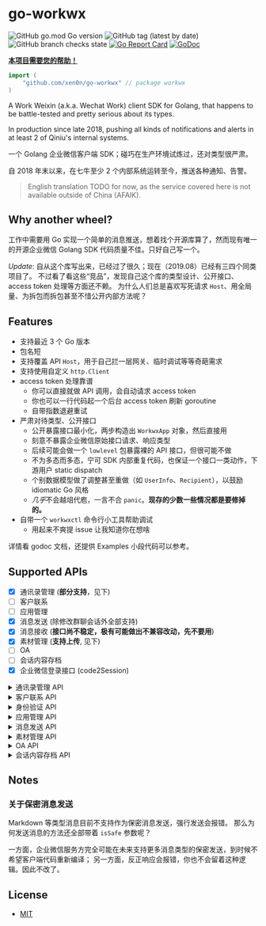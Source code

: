 # go-workwx

![GitHub go.mod Go version](https://img.shields.io/github/go-mod/go-version/xen0n/go-workwx)
![GitHub tag (latest by date)](https://img.shields.io/github/v/tag/xen0n/go-workwx)
![GitHub branch checks state](https://img.shields.io/github/checks-status/xen0n/go-workwx/develop)
[![Go Report Card](https://goreportcard.com/badge/github.com/xen0n/go-workwx)](https://goreportcard.com/report/github.com/xen0n/go-workwx)
[![GoDoc](http://godoc.org/github.com/xen0n/go-workwx?status.svg)](http://godoc.org/github.com/xen0n/go-workwx)

[**本项目需要您的帮助！**][maintainer-needed]

[maintainer-needed]: https://github.com/xen0n/go-workwx/issues/73

```go
import (
    "github.com/xen0n/go-workwx" // package workwx
)
```

A Work Weixin (a.k.a.  Wechat Work) client SDK for Golang, that happens to be
battle-tested and pretty serious about its types.

In production since late 2018, pushing all kinds of notifications and alerts
in at least 2 of Qiniu's internal systems.

一个 Golang 企业微信客户端 SDK；碰巧在生产环境试炼过，还对类型很严肃。

自 2018 年末以来，在七牛至少 2 个内部系统运转至今，推送各种通知、告警。


> English translation TODO for now, as the service covered here is not available
> outside of China (AFAIK).


## Why another wheel?

工作中需要用 Go 实现一个简单的消息推送，想着找个开源库算了，然而现有唯一的开源企业微信 Golang SDK 代码质量不佳。只好自己写一个。

*Update*: 自从这个库写出来，已经过了很久；现在（2019.08）已经有三四个同类项目了。
不过看了看这些“竞品”，发现自己这个库的类型设计、公开接口、access token 处理等方面还不赖。
为什么人们总是喜欢写死请求 `Host`、用全局量、为拆包而拆包甚至不惜公开内部方法呢？


## Features

* 支持最近 3 个 Go 版本
* 包名短
* 支持覆盖 API `Host`，用于自己拦一层网关、临时调试等等奇葩需求
* 支持使用自定义 `http.Client`
* access token 处理靠谱
    - 你可以直接就做 API 调用，会自动请求 access token
    - 你也可以一行代码起一个后台 access token 刷新 goroutine
    - 自带指数退避重试
* 严肃对待类型、公开接口
    - 公开暴露接口最小化，两步构造出 `WorkwxApp` 对象，然后直接用
    - 刻意不暴露企业微信原始接口请求、响应类型
    - 后续可能会做一个 `lowlevel` 包暴露裸的 API 接口，但很可能不做
    - 不为多态而多态，宁可 SDK 内部重复代码，也保证一个接口一类动作，下游用户 static dispatch
    - 个别数据模型做了调整甚至重做（如 `UserInfo`、`Recipient`），以鼓励 idiomatic Go 风格
    - *几乎*不会越俎代庖，一言不合 `panic`。**现存的少数一些情况都是要修掉的。**
* 自带一个 `workwxctl` 命令行小工具帮助调试
    - 用起来不爽提 issue 让我知道你在想啥

详情看 godoc 文档，还提供 Examples 小段代码可以参考。


## Supported APIs

* [x] 通讯录管理 (**部分支持**，见下)
* [ ] 客户联系
* [ ] 应用管理
* [x] 消息发送 (除修改群聊会话外全部支持)
* [x] 消息接收 (**接口尚不稳定，极有可能做出不兼容改动，先不要用**)
* [x] 素材管理 (**支持上传**, 见下)
* [ ] OA
* [ ] 会话内容存档
* [x] 企业微信登录接口 (code2Session)

<details>
<summary>通讯录管理 API</summary>

* [ ] 成员管理
    - [ ] 创建成员
    - [x] 读取成员 *NOTE: 成员对外信息暂未实现*
    - [ ] 更新成员
    - [ ] 删除成员
    - [ ] 批量删除成员
    - [ ] 获取部门成员
    - [x] 获取部门成员详情
    - [ ] userid与openid互换
    - [ ] 二次验证
    - [ ] 邀请成员
* [ ] 部门管理
    - [ ] 创建部门
    - [ ] 更新部门
    - [ ] 删除部门
    - [x] 获取部门列表
* [ ] 标签管理
    - [ ] 创建标签
    - [ ] 更新标签名字
    - [ ] 删除标签
    - [ ] 获取标签成员
    - [ ] 增加标签成员
    - [ ] 删除标签成员
    - [ ] 获取标签列表
* [ ] 异步批量接口
    - [ ] 增量更新成员
    - [ ] 全量覆盖成员
    - [ ] 全量覆盖部门
    - [ ] 获取异步任务结果
* [ ] 通讯录回调通知
    - [ ] 成员变更通知
    - [ ] 部门变更通知
    - [ ] 标签变更通知
    - [ ] 异步任务完成通知

</details>

<details>
<summary>客户联系 API</summary>

* [x] 成员对外信息
* [x] 企业服务人员管理
    - [x] 获取配置了客户联系功能的成员列表
    - [x] 客户联系「联系我」管理
* [x] 客户管理
    - [x] 获取客户列表
    - [x] 获取客户详情
    - [x] 批量获取客户详情
    - [x] 修改客户备注信息
* [x] 在职继承
    - [x] 分配在职成员的客户
    - [x] 查询客户接替状态
    - [ ] 分配在职成员的客户群
* [x] 离职继承
    - [ ] 获取待分配的离职成员列表
    - [x] 分配离职成员的客户
    - [x] 查询客户接替状态
    - [ ] 分配离职成员的客户群
* [x] 客户标签管理
   - [x] 管理企业标签
   - [x] 编辑客户企业标签
* [x] 客户分配
   - [x] 获取离职成员列表
   - [x] 分配在职或离职成员的客户
   - [x] 查询客户接替结果
   - [x] 分配离职成员的客户群
* [x] 变更回调通知
    - [x] 添加企业客户事件
    - [x] 编辑企业客户事件
    - [x] 外部联系人免验证添加成员事件
    - [x] 删除企业客户事件
    - [x] 删除跟进成员事件
    - [x] 客户接替失败事件
    - [x] 客户群变更事件

</details>

<details>
<summary>身份验证 API</summary>

* [x] 获取访问用户身份

</details>

<details>
<summary>应用管理 API</summary>

* [ ] 获取应用
* [ ] 设置应用
* [ ] 自定义菜单
    - [ ] 创建菜单
    - [ ] 获取菜单
    - [ ] 删除菜单

</details>

<details>
<summary>消息发送 API</summary>

* [x] 发送应用消息
* [x] 接收消息
* [x] 发送消息到群聊会话
    - [x] 创建群聊会话
    - [ ] 修改群聊会话
    - [x] 获取群聊会话
    - [x] 应用推送消息

### 消息类型

* [x] 文本消息
* [x] 图片消息
* [x] 语音消息
* [x] 视频消息
* [x] 文件消息
* [x] 文本卡片消息
* [x] 图文消息
* [x] 图文消息（mpnews）
* [x] markdown消息
* [x] 任务卡片消息

</details>

<details>
<summary>素材管理 API</summary>

* [x] 上传临时素材
* [x] 上传永久图片
* [ ] 获取临时素材
* [ ] 获取高清语音素材

</details>

<details>
<summary>OA API</summary>

* [ ] 审批
    - [x] 获取审批模板详情
    - [x] 提交审批申请
    - [x] 审批申请状态变化回调通知
    - [x] 批量获取审批单号
    - [x] 获取审批申请详情
    - [ ] 获取企业假期管理配置
    - [ ] 修改成员假期余额

</details>

<details>
<summary>会话内容存档 API</summary>

* [x] 获取会话内容存档开启成员列表
* [x] 获取会话同意情况
* [ ] 客户同意进行聊天内容存档事件回调
* [x] 获取会话内容存档内部群信息

</details>

## Notes

### 关于保密消息发送

Markdown 等类型消息目前不支持作为保密消息发送，强行发送会报错。
那么为何发送消息的方法还全部带着 `isSafe` 参数呢？

一方面，企业微信服务方完全可能在未来支持更多消息类型的保密发送，到时候不希望客户端代码重新编译；
另一方面，反正响应会报错，你也不会留着这种逻辑。因此不改了。


## License

* [MIT](./LICENSE)
